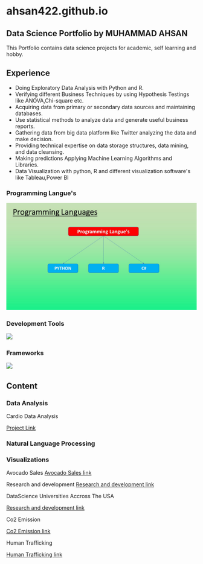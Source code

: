 # ahsan422.github.io

## Data Science Portfolio by MUHAMMAD AHSAN 

This Portfolio contains data science projects for academic, self learning and hobby.

## Experience
- Doing Exploratory Data Analysis with Python and R.
- Verifying different Business Techniques by using Hypothesis Testings like ANOVA,Chi-square etc.
- Acquiring data from primary or secondary data sources and maintaining databases.
- Use statistical methods to analyze data and generate useful business reports.
- Gathering data from big data platform like Twitter analyzing the data and make decision.
- Providing technical expertise on data storage structures, data mining, and data cleansing.
- Making predictions Applying Machine Learning Algorithms and Libraries.
- Data Visualization with python, R and different visualization software's like Tableau,Power BI

### Programming Langue's
<img src="https://github.com/AHSAN422/AhsanPortfolio.github.io/blob/master/portfolio%20img/Langue's.JPG?raw=true" width = "700" hight="700">

### Development Tools 
<img src="https://github.com/AHSAN422/ahsan422.github.io/blob/master/portfolio%20img/Tools.JPG?raw=true" width = "700" hight="700">

### Frameworks
<img src="https://github.com/AHSAN422/ahsan422.github.io/blob/master/portfolio%20img/Frameworks.JPG?raw=true" width = "700" hight="700">

## Content

### Data Analysis
Cardio Data Analysis 

<a href ="https://ahsan422.github.io/R-cardio-data-analysis-project-/">Project Link</a>

### Natural Language Processing 


### Visualizations
Avocado Sales 
<a href="https://public.tableau.com/profile/muhammad.ahsan3213#!/vizhome/AvocadoSale/Dashboard1">Avocado Sales link</a>


Research and development 
<a href="https://public.tableau.com/profile/muhammad.ahsan3213#!/vizhome/MOMProject322018_0/Sheet1">Research and development link</a>

DataScience Universities Accross The USA

<a href="https://public.tableau.com/profile/muhammad.ahsan3213#!/vizhome/DatascienceUniversitiesAcrossTheUS/Dashboard1">Research and development link</a>


Co2 Emission

<a href="https://public.tableau.com/profile/muhammad.ahsan3213#!/vizhome/Worldco2emission_0/Sheet1">Co2 Emission link</a>

Human Trafficking 

<a href="https://public.tableau.com/profile/muhammad.ahsan3213#!/vizhome/HumanTraffickingvisualizationdashboard/Dashboard1">Human Trafficking link</a>

